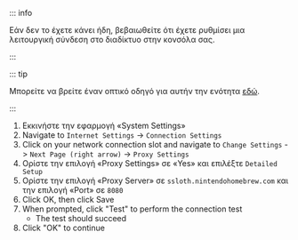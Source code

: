 ::: info

Εάν δεν το έχετε κάνει ήδη, βεβαιωθείτε ότι έχετε ρυθμίσει μια λειτουργική σύνδεση στο διαδίκτυο στην κονσόλα σας.

:::

::: tip

Μπορείτε να βρείτε έναν οπτικό οδηγό για αυτήν την ενότητα [εδώ](/images/screenshots/set-proxy.png).

:::

1. Εκκινήστε την εφαρμογή «System Settings»
2. Navigate to `Internet Settings` -> `Connection Settings`
3. Click on your network connection slot and navigate to `Change Settings` -> `Next Page (right arrow)` -> `Proxy Settings`
4. Ορίστε την επιλογή «Proxy Settings» σε «Yes» και επιλέξτε `Detailed Setup`
5. Ορίστε την επιλογή «Proxy Server» σε `ssloth.nintendohomebrew.com` και την επιλογή «Port» σε `8080`
6. Click OK, then click Save
7. When prompted, click "Test" to perform the connection test
   - The test should succeed
8. Click "OK" to continue
